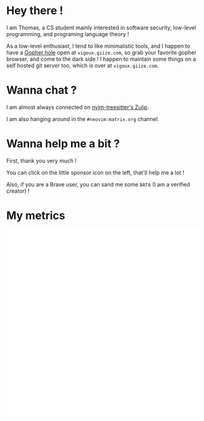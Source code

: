 # Hey there !

I am Thomas, a CS student mainly interested in software security,
low-level programming, and programing language theory !

As a low-level enthusiast, I tend to like minimalistic tools, and I
happen to have a [Gopher hole](https://en.wikipedia.org/wiki/Gopher_(protocol)) open at `vigoux.giize.com`, so grab your
favorite gopher browser, and come to the dark side !
I happen to maintain some things on a self hosted git server too,
which is over at `vigoux.giize.com`.

# Wanna chat ?

I am almost always connected on [nvim-treesitter's
Zulip](nvim-treesitter.zulip-chat.com).

I am also hanging around in the `#neovim:matrix.org` channel.

# Wanna help me a bit ?

First, thank you very much !

You can click on the little sponsor icon on the left, that'll help me
a lot !

Also, if you are a Brave user, you can sand me some `BAT`s (I am a
verified creator) !

# My metrics

![Metrics](https://github.com/vigoux/vigoux/blob/main/github-metrics.svg)
